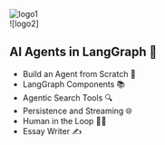 ![logo1](https://github.com/user-attachments/assets/35f315f5-15fb-4236-9f1d-9ee2554b7d56)  
![logo2]


## AI Agents in LangGraph 🤝

   - Build an Agent from Scratch 🤖
   - LangGraph Components 📚
   - Agentic Search Tools  🔍
   - Persistence and Streaming 🌐
   - Human in the Loop 👩‍💻
   - Essay Writer ✍️
